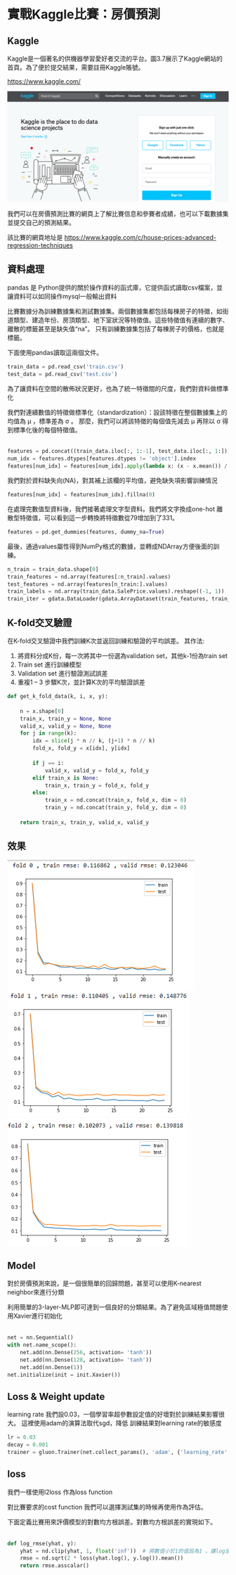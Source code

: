 # 實戰Kaggle比賽：房價預測


## Kaggle
Kaggle是一個著名的供機器學習愛好者交流的平台。圖3.7展示了Kaggle網站的首頁。為了便於提交結果，需要註冊Kaggle賬號。

https://www.kaggle.com/

![image](https://github.com/rockuass1235/deep-learning/blob/master/images/kaggle.png)

我們可以在房價預測比賽的網頁上了解比賽信息和參賽者成績，也可以下載數據集並提交自己的預測結果。

該比賽的網頁地址是 https://www.kaggle.com/c/house-prices-advanced-regression-techniques



## 資料處理

pandas 是 Python提供的關於操作資料的函式庫，它提供函式讀取csv檔案，並讓資料可以如同操作mysql一般輸出資料

比賽數據分為訓練數據集和測試數據集。兩個數據集都包括每棟房子的特徵，如街道類型、建造年份、房頂類型、地下室狀況等特徵值。這些特徵值有連續的數字、離散的標籤甚至是缺失值“na”。
只有訓練數據集包括了每棟房子的價格，也就是標籤。

下面使用pandas讀取這兩個文件。

```Python
train_data = pd.read_csv('train.csv')
test_data = pd.read_csv('test.csv')
```

為了讓資料在空間的散佈狀況更好，也為了統一特徵間的尺度，我們對資料做標準化

我們對連續數值的特徵做標準化（standardization）：設該特徵在整個數據集上的均值為 μ ，標準差為 σ 。
那麼，我們可以將該特徵的每個值先減去 μ 再除以 σ 得到標準化後的每個特徵值。

```Python

features = pd.concat((train_data.iloc[:, 1:-1], test_data.iloc[:, 1:]))
num_idx = features.dtypes[features.dtypes != 'object'].index
features[num_idx] = features[num_idx].apply(lambda x: (x - x.mean()) / (x.std()))

```

我們對於資料缺失向(NA)，對其補上該欄的平均值，避免缺失項影響訓練情況

```Python
features[num_idx] = features[num_idx].fillna(0)
```

在處理完數值型資料後，我們接著處理文字型資料。我們將文字換成one-hot 離散型特徵值，可以看到這一步轉換將特徵數從79增加到了331。

```Python
features = pd.get_dummies(features, dummy_na=True)
```

最後，通過values屬性得到NumPy格式的數據，並轉成NDArray方便後面的訓練。

```Python
n_train = train_data.shape[0]
train_features = nd.array(features[:n_train].values)
test_features = nd.array(features[n_train:].values)
train_labels = nd.array(train_data.SalePrice.values).reshape((-1, 1))
train_iter = gdata.DataLoader(gdata.ArrayDataset(train_features, train_labels), batch_size, shuffle=True)
```



##   K-fold交叉驗證

在K-fold交叉驗證中我們訓練K次並返回訓練和驗證的平均誤差。
其作法:

1. 將資料分成K份，每一次將其中一份選為validation set，其他k-1份為train set
2. Train set 進行訓練模型
3. Validation set 進行驗證測試誤差
4. 重複1 – 3 步驟K次，並計算K次的平均驗證誤差
```Python
def get_k_fold_data(k, i, x, y):
    
    n = x.shape[0]
    train_x, train_y = None, None
    valid_x, valid_y = None, None
    for j in range(k):
        idx = slice(j * n // k, (j+1) * n // k)
        fold_x, fold_y = x[idx], y[idx]
        
        if j == i:
            valid_x, valid_y = fold_x, fold_y
        elif train_x is None:
            train_x, train_y = fold_x, fold_y
        else:
            train_x = nd.concat(train_x, fold_x, dim = 0)
            train_y = nd.concat(train_y, fold_y, dim = 0)
    
    return train_x, train_y, valid_x, valid_y

```
## 效果
![image](https://github.com/rockuass1235/deep-learning/blob/master/images/fold1.png)
![image](https://github.com/rockuass1235/deep-learning/blob/master/images/fold2.png)
![image](https://github.com/rockuass1235/deep-learning/blob/master/images/fold3.png)


## Model

對於房價預測來說，是一個很簡單的回歸問題，甚至可以使用K-nearest neighbor來進行分類

利用簡單的3-layer-MLP即可達到一個良好的分類結果。為了避免區域極值問題使用Xavier進行初始化

```Python

net = nn.Sequential()
with net.name_scope():
    net.add(nn.Dense(256, activation= 'tanh'))
    net.add(nn.Dense(128, activation= 'tanh'))
    net.add(nn.Dense(1))
net.initialize(init = init.Xavier())
```

## Loss & Weight update

learning rate 我們設0.03，一個學習率超參數設定值的好壞對於訓練結果影響很大。 這裡使用adam的演算法取代sgd，降低 訓練結果對learning rate的敏感度

```Python
lr = 0.03
decay = 0.001
trainer = gluon.Trainer(net.collect_params(), 'adam', {'learning_rate': lr, 'wd': decay})

```

## loss

我們一樣使用l2loss 作為loss function

對比賽要求的cost function 我們可以選擇測試集的時候再使用作為評估。

下面定義比賽用來評價模型的對數均方根誤差。對數均方根誤差的實現如下。

```Python

def log_rmse(yhat, y):
    yhat = nd.clip(yhat, 1, float('inf'))  # 將數值小於1的值設為1 ，讓log值介於0-inf之間增加穩定性
    rmse = nd.sqrt(2 * loss(yhat.log(), y.log()).mean())
    return rmse.asscalar()
```

